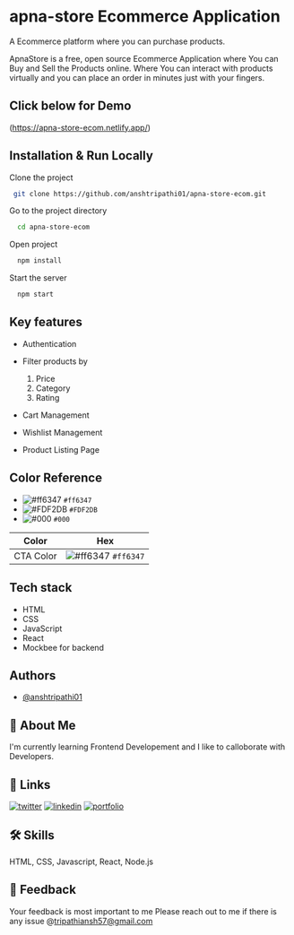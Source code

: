 # apna-store Ecommerce Application
A Ecommerce platform where you can purchase products.

ApnaStore is a free, open source Ecommerce Application where You can Buy and Sell the Products online. 
Where You can interact with products virtually and you can place an order in minutes just with your fingers.

## Click below for Demo

(https://apna-store-ecom.netlify.app/)

## Installation & Run Locally

Clone the project

```bash
 git clone https://github.com/anshtripathi01/apna-store-ecom.git
```

Go to the project directory

```bash
  cd apna-store-ecom
```

Open project

```bash
  npm install
```

Start the server

```bash
  npm start
```

## Key features
- Authentication

- Filter products by
    1. Price 
    2. Category
    4. Rating

- Cart Management
- Wishlist Management
- Product Listing Page

## Color Reference
- ![#ff6347](https://via.placeholder.com/15/ff6347/000000?text=+) `#ff6347`
- ![#FDF2DB](https://via.placeholder.com/15/FDF2DB/000000?text=+) `#FDF2DB`
- ![#000](https://via.placeholder.com/15/000/000000?text=+) `#000`


| Color             | Hex                                                                |
| ----------------- | ------------------------------------------------------------------ |
| CTA Color | ![#ff6347](https://via.placeholder.com/15/ff6347/000000?text=+) `#ff6347`|

## Tech stack 
- HTML
- CSS
- JavaScript
- React
- Mockbee for backend

## Authors
- [@anshtripathi01](https://www.github.com/anshtripathi01)

## 🚀 About Me
I'm currently learning Frontend Developement and I like to calloborate with Developers.


## 🔗 Links
[![twitter](https://img.shields.io/badge/twitter-1DA1F2?style=for-the-badge&logo=twitter&logoColor=white)](https://twitter.com/ansh_tripathi01)
[![linkedin](https://img.shields.io/badge/linkedin-0A66C2?style=for-the-badge&logo=linkedin&logoColor=white)](https://www.linkedin.com/in/anshtripathi01/)
[![portfolio](https://img.shields.io/badge/my_portfolio-ff6347?style=for-the-badge&logo=ko-fi&logoColor=white)](https://anshtripathi-portfolio.netlify.app/)


## 🛠 Skills
HTML, CSS, Javascript, React, Node.js

## 📝 Feedback
Your feedback is most important to me Please reach out to me if there is any issue @tripathiansh57@gmail.com
